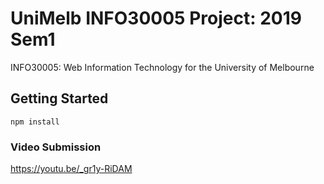 # UniMelb INFO30005 Project: 2019 Sem1
INFO30005: Web Information Technology for the University of Melbourne

## Getting Started

```
npm install
```

### Video Submission

https://youtu.be/_gr1y-RiDAM
